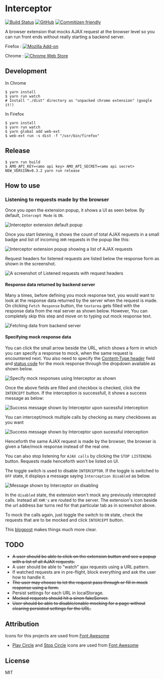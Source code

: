 # Interceptor 

[![Build Status](https://travis-ci.org/code-mancers/interceptor.svg?branch=master)](https://travis-ci.org/code-mancers/interceptor)
[![GitHub](https://img.shields.io/github/license/mashape/apistatus.svg)](https://github.com/code-mancers/interceptor/blob/master/LICENSE)
[![Commitizen friendly](https://img.shields.io/badge/commitizen-friendly-brightgreen.svg)](http://commitizen.github.io/cz-cli/)


A browser extension that mocks AJAX request at the browser level so you
can run front ends without really starting a backend server.

Firefox : [![Mozilla Add-on](https://img.shields.io/amo/rating/xhr-interceptor.svg)](https://addons.mozilla.org/en-US/firefox/addon/xhr-interceptor/)

Chrome : [![Chrome Web Store](https://img.shields.io/chrome-web-store/rating/enenfaicdcfgcnjmiigcjbmlbaoapnen.svg)](https://chrome.google.com/webstore/detail/interceptor/enenfaicdcfgcnjmiigcjbmlbaoapnen)

## Development

In Chrome

```
$ yarn install
$ yarn run watch
# Install "./dist" directory as "unpacked chrome extension" (google it!)
```

In Firefox

```
$ yarn install
$ yarn run watch
$ yarn global add web-ext 
$ web-ext run -s dist -f "/usr/bin/firefox"
```

## Release

```
$ yarn run build
$ AMO_API_KEY=<amo api key> AMO_API_SECRET=<amo api secret> NEW_VERSION=0.3.2 yarn run release
```


## How to use

### Listening to requests made by the browser

Once you open the extension popup, it shows a UI as seen below. By default, `Intercept Mode` is `ON`.

<img src="images/interceptor_ui.png" alt="Interceptor extension default popup">

Once you start listening, it shows the count of total AJAX requests in a small badge and list of incoming `XHR` requests
in the popup like this:

<img src="images/interceptor_ui_xhr_list.png" alt="Interceptor extension popup showing a list of AJAX requests">

Request headers for listened requests are listed below the response form as shown in the screenshot.

<img src="images/interceptor_textfields.png" alt="A screenshot of Listened requests with request headers">

#### Response data returned by backend server

Many a times, before defining you mock response text, you would want to look at the response data returned by the server when the request is made. On clicking `Fetch Response` button, the `textarea` gets filled with the response data from the real server as shown below. However, You can completely skip this step and move on to typing out mock response text.

<img src="images/interceptor_showresponse.png" alt="Fetching data from backend server">

#### Specifying mock response data

You can click the small arrow beside the URL, which shows a form in which you can specify a response to mock, when the same request is encountered next. You also need to specify the [Content-Type header][content-type] field and [status code][status-code] for the mock response through the dropdown available as shown below.

<img src="images/interceptor_modifyresponse.png" alt="Specify mock responses using Interceptor as shown">

Once the above fields are filled and checkbox is checked, click the `INTERCEPT` button. If the interception is successfull, it shows a success message as below:

<img src="images/intercept_success.png" alt="Success message shown by Interceptor upon sucessful interception">

You can intercept/mock multiple calls by checking as many checkboxes as you want

<img src="images/intercept_multiple_xhr.png" alt="Success message shown by Interceptor upon sucessful interception">

Henceforth the same AJAX request is made by the browser, the browser is given a fake/mock response instead of the real one.

You can also stop listening for `AJAX calls` by clicking the `STOP LISTENING` button. Requests made henceforth won't be listed on UI.

The toggle switch is used to disable `INTERCEPTOR`. If the toggle is switched to `OFF` state, it displays a message saying `Interception Disabled` as below.

<img src="images/interceptor_disabled.png" alt="Message shown by Interceptor on disabling">

In the `disabled` state, the extension won't mock any previously intercepted calls. Instead all `XHR's` are routed to the server.
The extension's icon beside the url address bar turns red for that particular tab as in screenshot above.


To mock the calls again, just toggle the switch to `ON` state, check the requests that are to be mocked and click `INTERCEPT` button.

This [blogpost](https://crypt.codemancers.com/posts/2018-04-24-intro-to-interceptor/) makes things much more clear.

## TODO

* ~~A user should be able to click on the extension button and see a popup with a list of all AJAX requests.~~
* A user should be able to "watch" ajax requests using a URL pattern.
* If watched requests are in pre-flight, block everything and ask the user how to handle it.
* ~~The user may choose to let the request pass through or fill in mock response using a form.~~
* Persist settings for each URL in localStorage.
* ~~Mocked requests should hit a sinon fakeServer.~~
* ~~User should be able to disable/enable mocking for a page without clearing persisted settings for the URL.~~

## Attribution

Icons for this projects are used from [Font Awesome](https://fontawesome.com)

 * [Play Circle](https://fontawesome.com/icons/play-circle?style=solid) and [Stop Circle](https://fontawesome.com/icons/stop-circle?style=solid) icons are used from [Font Awesome](https://fontawesome.com/license)


## License

MIT

[content-type]: https://www.w3.org/Protocols/rfc1341/4_Content-Type.html
[status-code]: https://developer.mozilla.org/en-US/docs/Web/HTTP/Status
